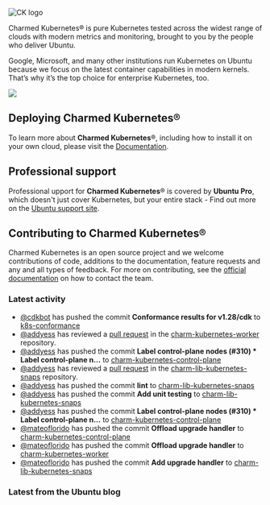 ![CK logo](https://assets.ubuntu.com/v1/451d4cf4-Charmed+Kubernetes_RGB_onWhite_2022.svg)

Charmed Kubernetes® is pure Kubernetes tested across the widest range of clouds with modern metrics and monitoring, brought to you by the people who deliver Ubuntu.

Google, Microsoft, and many other institutions run Kubernetes on Ubuntu because we focus on the latest container capabilities in modern kernels. That’s why it’s the top choice for enterprise Kubernetes, too.

![](https://assets.ubuntu.com/v1/843c77b6-juju-at-a-glace.svg)

## Deploying Charmed Kubernetes®

To learn more about **Charmed Kubernetes**®, including how to install it on your own cloud, please visit the [Documentation][docs].

## Professional support

Professional upport for **Charmed Kubernetes**® is covered by **Ubuntu Pro**, which doesn't just cover Kubernetes, but your entire stack - Find out more on the [Ubuntu support site](https://ubuntu.com/support).

## Contributing to Charmed Kubernetes®

Charmed Kubernetes is an open source project and we welcome contributions of code, additions to the documentation, feature requests and any and all types of feedback. For more on contributing, see the [official documentation][get-in-touch] on how to contact the team.

<!-- LINKS -->
[docs]: https://ubuntu.com/kubernetes/docs
[get-in-touch]: https://ubuntu.com/kubernetes/docs/get-in-touch

### Latest activity

<!-- activity starts -->
 - [@cdkbot](https://github.com/cdkbot) has pushed the commit **Conformance results for v1.28/cdk** to [k8s-conformance](https://github.com/charmed-kubernetes/k8s-conformance)
 - [@addyess](https://github.com/addyess) has reviewed a [pull request](https://github.com/charmed-kubernetes/charm-kubernetes-worker/pull/154) in the [charm-kubernetes-worker](https://github.com/charmed-kubernetes/charm-kubernetes-worker) repository.
 - [@addyess](https://github.com/addyess) has pushed the commit **Label control-plane nodes (#310)  * Label control-plane n...** to [charm-kubernetes-control-plane](https://github.com/charmed-kubernetes/charm-kubernetes-control-plane)
 - [@addyess](https://github.com/addyess) has reviewed a [pull request](https://github.com/charmed-kubernetes/charm-lib-kubernetes-snaps/pull/8) in the [charm-lib-kubernetes-snaps](https://github.com/charmed-kubernetes/charm-lib-kubernetes-snaps) repository.
 - [@addyess](https://github.com/addyess) has pushed the commit **lint** to [charm-lib-kubernetes-snaps](https://github.com/charmed-kubernetes/charm-lib-kubernetes-snaps)
 - [@addyess](https://github.com/addyess) has pushed the commit **Add unit testing** to [charm-lib-kubernetes-snaps](https://github.com/charmed-kubernetes/charm-lib-kubernetes-snaps)
 - [@addyess](https://github.com/addyess) has pushed the commit **Label control-plane nodes (#310)  * Label control-plane n...** to [charm-kubernetes-control-plane](https://github.com/charmed-kubernetes/charm-kubernetes-control-plane)
 - [@mateoflorido](https://github.com/mateoflorido) has pushed the commit **Offload upgrade handler** to [charm-kubernetes-control-plane](https://github.com/charmed-kubernetes/charm-kubernetes-control-plane)
 - [@mateoflorido](https://github.com/mateoflorido) has pushed the commit **Offload upgrade handler** to [charm-kubernetes-worker](https://github.com/charmed-kubernetes/charm-kubernetes-worker)
 - [@mateoflorido](https://github.com/mateoflorido) has pushed the commit **Add upgrade handler** to [charm-lib-kubernetes-snaps](https://github.com/charmed-kubernetes/charm-lib-kubernetes-snaps)
<!-- activity ends -->

<!-- roadmap starts -->

<!-- roadmap ends -->

### Latest from the Ubuntu blog

<!-- blog starts -->

<!-- blog ends -->
